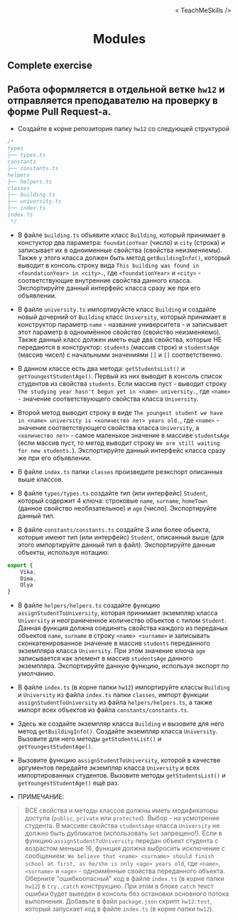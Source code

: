 <p align='right'>< TeachMeSkills /></p>
<h1 align='center'>Modules</h1>

## Complete exercise

## Работа оформляется в отдельной ветке **`hw12`** и отправляется преподавателю на проверку в форме Pull Request-а.

+ Создайте в корне репозитория папку `hw12` со следующей структурой

```javascript
/*
types
├── types.ts
constants
├── constants.ts
helpers
├── helpers.ts
classes
├── building.ts
├── university.ts
├── index.ts
index.ts
 */
```
+ В файле `building.ts` объявите класс `Building`, который принимает в констуктор два параметра: `foundationYear` (число) и `city` (строка) и записывает их в одноименные свойства (свойства неизменяемы). Также у этого класса должен быть метод `getBuildingInfo()`, который выводит в консоль строку вида `This building was found in <foundationYear> in <city>.`, где `<foundationYear>` и `<city>` - соответствующие внутренние свойства данного класса. Экспортируйте данный интерфейс класса сразу же при его объявлении.

+ В файле `university.ts` импортируйсте класс `Building` и создайте новый дочерний от `Building` класс `University`, который принимает в конструктор параметр `name` - название университета - и записывает этот параметр в одноимённое свойство (свойство неизменяемо). Также данный класс должен иметь ещё два свойства, которые НЕ передаются в конструктор: `students` (массив строк) и `studentsAge` (массив чисел) с начальными значениями `[]` и `[]` соответственно.

+ В данном классе есть два метода: `getStudentsList()` и `getYoungestStudentAge()`. Первый из них выводит в консоль список студентов из свойства `students`. Если массив пуст - выводит строку `The studying year hasn't begun yet in <name> university.`, где `<name>` - значение соответствующего свойства класса `University`.

+ Второй метод выводит строку в виде `The youngest student we have in <name> university is <количество лет> years old.`, где `<name>` - значение соответствующего свойства класса `University`, а `<количество лет>` - самое маленькое значение в массиве `studentsAge` (если массив пуст, то метод выводит строку `We are still waiting for new students.`). Экспортируйте данный интерфейс класса сразу же при его объявлении.

+ В файле `index.ts` папки `classes` произведите реэкспорт описанных выше классов.

+ В файле `types/types.ts` создайте тип (или интерфейс) `Student`, который содержит 4 ключа: строковые `name`, `surname`, `homeTown` (данное свойство необязательное) и `age` (число). Экспортируйте данный тип.

+ В файле `constants/constants.ts` создайте 3 или более объекта, которые имеют тип (или интерфейс) `Student`, описанный выше (для этого импортируйте данный тип в файл). Экспортируйте данные объекты, используя нотацию:

```javascript
export {
    Vika,
    Dima,
    Olya
}
```

+ В файле `helpers/helpers.ts` создайте функцию `assignStudentToUniversity`, которая принимает экземпляр класса `University` и неограниченное количество объектов с типом `Student`. Данная функция должна соединять свойства каждого из переданых объектов `name`, `surname` в строку `<name> <surname>` и записывать сконкатенированное значение в массив `students` переданного экземпляра класса `University`. При этом значение ключа `age` записывается как элемент в массив `studentsAge` данного экземпляра. Экспортируйте данную функцию, используя экспорт по умолчанию.

+ В файле `index.ts` (в корне папки `hw12`) импортируйте классы `Building` и `University` из файла `index.ts` папки `classes`, импорт функции `assignStudentToUniversity` из файла `helpers/helpers.ts`, а также импорт всех объектов из файла `constants/constants.ts`.

+ Здесь же создайте экземпляр класса `Building` и вызовите для него метод `getBuildingInfo()`. Создайте экземпляр класса `University`. Вызовите для него методы `getStudentsList()` и `getYoungestStudentAge()`.

+ Вызовите функцию `assignStudentToUniversity`, которой в качестве аргументов передайте экземпляр класса `University` и всех импортированных студентов. Вызовите методы `getStudentsList()` и `getYoungestStudentAge()` ещё раз.

+ ПРИМЕЧАНИЕ:
> ВСЕ свойства и методы классов должны иметь модификаторы доступа (`public`, `private` или `protected`). Выбор - на усмотрение студента.
> В массиве свойства `studentsAge` класса `University` не должно быть дубликатов (использовать `Set` запрещено!).
> Если в функцию `assignStudentToUniversity` передан объект студента с возрастом меньше 16, функция должна выбросить исключение с сообщением: `We believe that <name> <surname> should finish school at first, as he/she is only <age> years old`, где `<name>`, `<surname>` и `<age>` - одноимённые свойства переданного объекта.
> Оберните "ошибкоопасный" код в файле `index.ts` (в корне папки `hw12`) в `try..catch` конструкцию. При этом в блоке `catch` текст ошибки будет выведен в консоль без остановки основного потока выполнения.
> Добавьте в файл `package.json` скрипт `hw12:test`, который запускает код в файле `index.ts` (в корне папки `hw12`).